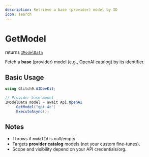 ```yaml
---
description: Retrieve a base (provider) model by ID
icon: search
---
```


# GetModel

returns [`IModelData`](https://glitch9inc.github.io/AIDevKit/api/Glitch9.AIDevKit.IModelData.html)

Fetch a **base** (provider) model (e.g., OpenAI catalog) by its identifier.

## Basic Usage

```csharp
using Glitch9.AIDevKit;

// Provider base model
IModelData model = await Api.OpenAI
    .GetModel("gpt-4o")
    .ExecuteAsync();
```

## Notes

* Throws if `modelId` is null/empty.
* Targets **provider catalog** models (not your custom fine-tunes).
* Scope and visibility depend on your API credentials/org.
